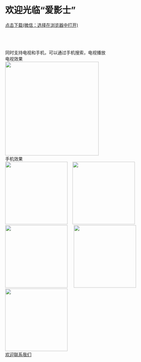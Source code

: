 <html>
<h1>欢迎光临“爱影士”</h1>
<body>
<div>
<a href="https://github.com/AiAndroid/stream/raw/master/tv/game/androidTV.apk">点击下载(微信：选择在浏览器中打开)<a>
</div>
</br>
</br>
</br>
</br>
<div>
同时支持电视和手机，可以通过手机搜索，电视播放
</div>
<div>电视效果</div>
<img src="https://github.com/AiAndroid/stream/raw/master/tv/game/video_cate.png" height="300px"/>

<div>手机效果</div>
<img src="https://github.com/AiAndroid/stream/raw/master/tv/game/mobile/video.png" width="200px"/>&nbsp;&nbsp;&nbsp;&nbsp;<img src="https://github.com/AiAndroid/stream/raw/master/tv/game/mobile/category.png" width="200px"/>&nbsp;&nbsp;&nbsp;&nbsp;&nbsp;<img src="https://github.com/AiAndroid/stream/raw/master/tv/game/mobile/video_detail.png" width="200px"/>&nbsp;&nbsp;&nbsp;&nbsp;&nbsp;<img src="https://github.com/AiAndroid/stream/raw/master/tv/game/mobile/video_album.png" width="200px"/>&nbsp;&nbsp;&nbsp;&nbsp;&nbsp;<img src="https://github.com/AiAndroid/stream/raw/master/tv/game/mobile/search.png" width="200px"/>

<div>
<a href="mailto:liuhuadong7804@gmail.com">欢迎联系我们</a>
</div>
</body>
</html>
